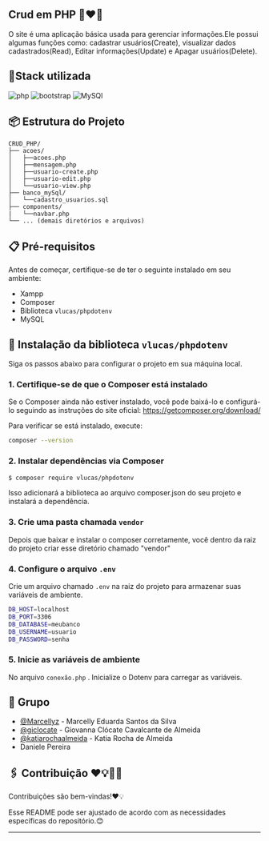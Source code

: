 ## Crud em PHP 🐘❤️🌟
O site é uma aplicação básica usada para gerenciar informações.Ele possui algumas funções como: cadastrar usuários(Create), visualizar dados cadastrados(Read), Editar informações(Update) e Apagar usuários(Delete).

## 📍Stack utilizada

<div> 
  
  <img align="inline_block" alt="php" src="https://img.shields.io/badge/PHP-777BB4?style=for-the-badge&logo=php&logoColor=white"/>
  <img align="inline_block" alt="bootstrap" src="https://img.shields.io/badge/bootstrap-%238511FA.svg?style=for-the-badge&logo=bootstrap&logoColor=white"/>
  <img align="inline_block" alt="MySQl" src="https://img.shields.io/badge/MySQL-00000F?style=for-the-badge&logo=mysql&logoColor=white"/>
</div>

## 📦 Estrutura do Projeto

```
CRUD_PHP/
├── acoes/   
│   ├──acoes.php   
│   ├──mensagem.php                           
│   ├──usuario-create.php
│   ├──usuario-edit.php
│   └──usuario-view.php                     
├── banco_mySql/  
│   └──cadastro_usuarios.sql                         
├── components/                       
|   └──navbar.php                
└── ... (demais diretórios e arquivos)
```

##  📋 Pré-requisitos

Antes de começar, certifique-se de ter o seguinte instalado em seu ambiente:

- Xampp
- Composer
- Biblioteca `vlucas/phpdotenv`
- MySQL

## 🔧 Instalação da biblioteca `vlucas/phpdotenv`

Siga os passos abaixo para configurar o projeto em sua máquina local.
### 1. Certifique-se de que o Composer está instalado

Se o Composer ainda não estiver instalado, você pode baixá-lo e configurá-lo seguindo as instruções do site oficial:
https://getcomposer.org/download/

Para verificar se está instalado, execute:

```bash
composer --version
```

### 2. Instalar dependências via Composer

```bash
$ composer require vlucas/phpdotenv
```

Isso adicionará a biblioteca ao arquivo composer.json do seu projeto e instalará a dependência.

### 3. Crie uma pasta chamada `vendor`
Depois que baixar e instalar o composer corretamente, você dentro da raiz do projeto criar esse diretório chamado "vendor"

### 4. Configure o arquivo `.env `

Crie um arquivo chamado `.env` na raiz do projeto para armazenar suas variáveis de ambiente.

```bash
DB_HOST=localhost
DB_PORT=3306
DB_DATABASE=meubanco
DB_USERNAME=usuario
DB_PASSWORD=senha
````

### 5. Inicie as variáveis de ambiente

No arquivo `conexão.php` . Inicialize o Dotenv para carregar as variáveis.

## 👥 Grupo

- [@Marcellyz](https://github.com/Marcellyz) - Marcelly Eduarda Santos da Silva
- [@giclocate](https://github.com/giclocate) - Giovanna Clócate Cavalcante de Almeida
- [@katiarochaalmeida](https://github.com/katiarochaalmeida) - Katia Rocha de Almeida
- Daniele Pereira


## 🖇️ Contribuição ❤️💡📝🤩

Contribuições são bem-vindas!❤️💡

Esse README pode ser ajustado de acordo com as necessidades específicas do repositório.😊

---

